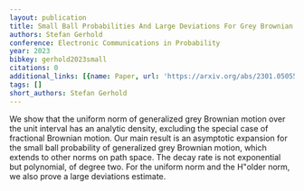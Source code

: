 ```yaml
---
layout: publication
title: Small Ball Probabilities And Large Deviations For Grey Brownian Motion
authors: Stefan Gerhold
conference: Electronic Communications in Probability
year: 2023
bibkey: gerhold2023small
citations: 0
additional_links: [{name: Paper, url: 'https://arxiv.org/abs/2301.05055'}]
tags: []
short_authors: Stefan Gerhold
---
```

We show that the uniform norm of generalized grey Brownian motion over the
unit interval has an analytic density, excluding the special case of fractional
Brownian motion. Our main result is an asymptotic expansion for the small ball
probability of generalized grey Brownian motion, which extends to other norms
on path space. The decay rate is not exponential but polynomial, of degree two.
For the uniform norm and the H\"older norm, we also prove a large deviations
estimate.